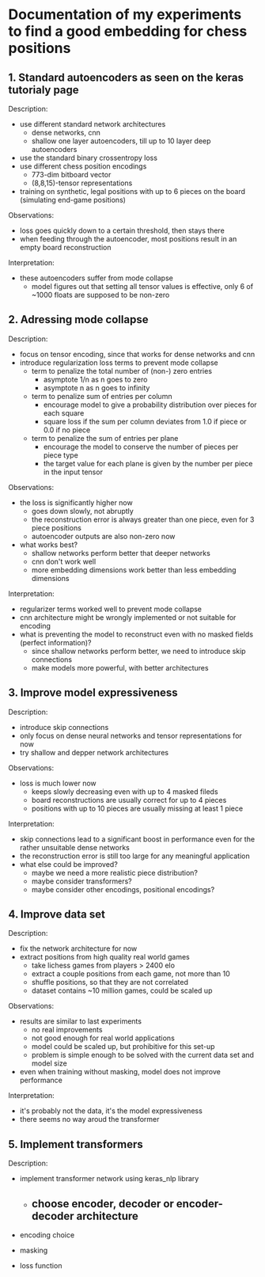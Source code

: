 # Documentation of my experiments to find a good embedding for chess positions

## 1. Standard autoencoders as seen on the keras tutorialy page

Description:
- use different standard network architectures
  - dense networks, cnn
  - shallow one layer autoencoders, till up to 10 layer deep autoencoders
- use the standard binary crossentropy loss
- use different chess position encodings
  - 773-dim bitboard vector
  - (8,8,15)-tensor representations
- training on synthetic, legal positions with up to 6 pieces on the board (simulating end-game positions)

Observations:
- loss goes quickly down to a certain threshold, then stays there
- when feeding through the autoencoder, most positions result in an empty board reconstruction

Interpretation:
- these autoencoders suffer from mode collapse
  - model figures out that setting all tensor values is effective, only 6 of ~1000 floats are supposed to be non-zero

## 2. Adressing mode collapse

Description:
- focus on tensor encoding, since that works for dense networks and cnn
- introduce regularization loss terms to prevent mode collapse
  - term to penalize the total number of (non-) zero entries
    - asymptote 1/n as n goes to zero
    - asymptote n as n goes to infinity
  - term to penalize sum of entries per column
    - encourage model to give a probability distribution over pieces for each square
    - square loss if the sum per column deviates from 1.0 if piece or 0.0 if no piece
  - term to penalize the sum of entries per plane
    - encourage the model to conserve the number of pieces per piece type
    - the target value for each plane is given by the number per piece in the input tensor

Observations:
- the loss is significantly higher now
  - goes down slowly, not abruptly
  - the reconstruction error is always greater than one piece, even for 3 piece positions
  - autoencoder outputs are also non-zero now
- what works best?
  - shallow networks perform better that deeper networks
  - cnn don't work well
  - more embedding dimensions work better than less embedding dimensions

Interpretation:
- regularizer terms worked well to prevent mode collapse
- cnn architecture might be wrongly implemented or not suitable for encoding
- what is preventing the model to reconstruct even with no masked fields (perfect information)?
  - since shallow networks perform better, we need to introduce skip connections
  - make models more powerful, with better architectures

## 3. Improve model expressiveness

Description:
- introduce skip connections
- only focus on dense neural networks and tensor representations for now
- try shallow and depper network architectures

Observations:
- loss is much lower now
  - keeps slowly decreasing even with up to 4 masked fileds
  - board reconstructions are usually correct for up to 4 pieces
  - positions with up to 10 pieces are usually missing at least 1 piece

Interpretation:
- skip connections lead to a significant boost in performance even for the rather unsuitable dense networks
- the reconstruction error is still too large for any meaningful application
- what else could be improved?
  - maybe we need a more realistic piece distribution?
  - maybe consider transformers?
  - maybe consider other encodings, positional encodings?

## 4. Improve data set

Description:
- fix the network architecture for now
- extract positions from high quality real world games
  - take lichess games from players > 2400 elo
  - extract a couple positions from each game, not more than 10
  - shuffle positions, so that they are not correlated
  - dataset contains ~10 million games, could be scaled up

Observations:
- results are similar to last experiments
  - no real improvements
  - not good enough for real world applications
  - model could be scaled up, but prohibitive for this set-up
  - problem is simple enough to be solved with the current data set and model size
- even when training without masking, model does not improve performance

Interpretation:
- it's probably not the data, it's the model expressiveness
- there seems no way aroud the transformer

## 5. Implement transformers

Description:
- implement transformer network using keras_nlp library
  - choose encoder, decoder or encoder-decoder architecture
    - 

- encoding choice
- masking
- loss function
